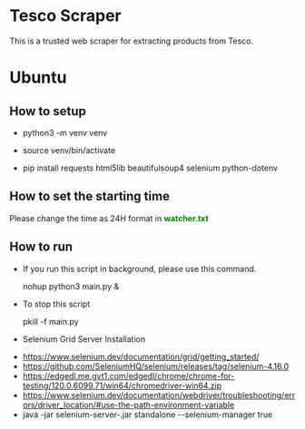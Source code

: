 # Tesco Scraper

This is a trusted web scraper for extracting products from Tesco.

# Ubuntu

## How to setup

- python3 -m venv venv

- source venv/bin/activate

- pip install requests html5lib beautifulsoup4 selenium python-dotenv

## How to set the starting time

Please change the time as 24H format in <b style="color: green">watcher.txt</b>

## How to run

- If you run this script in background, please use this command.

  nohup python3 main.py &

- To stop this script

  pkill -f main.py

* Selenium Grid Server Installation

- https://www.selenium.dev/documentation/grid/getting_started/
- https://github.com/SeleniumHQ/selenium/releases/tag/selenium-4.16.0
- https://edgedl.me.gvt1.com/edgedl/chrome/chrome-for-testing/120.0.6099.71/win64/chromedriver-win64.zip
- https://www.selenium.dev/documentation/webdriver/troubleshooting/errors/driver_location/#use-the-path-environment-variable
- java -jar selenium-server-<version>.jar standalone --selenium-manager true
